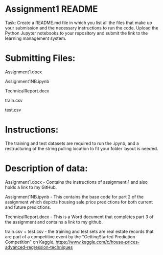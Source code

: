 # Assignment1 README

Task:
Create a README.md file in which you list all the files that make up your submission and the necessary instructions to run the code.
Upload the Python Jupyter notebooks to your repository and submit the link to the learning management system.

# Submitting Files:
Assignment1.docx

Assignment1NB.ipynb

TechnicalReport.docx

train.csv

test.csv

# Instructions:
The training and test datasets are required to run the .ipynb, and a restructuring of the string pulling location to fit your folder layout is needed.

# Description of data:
Assignment1.docx - Contains the instructions of assignment 1 and also holds a link to my GitHub.

Assignment1NB.ipynb - This contains the base code for part 2 of the assignment which depicts housing sale price predictions for both current and future predictions.

TechnicalReport.docx - This is a Word document that completes part 3 of the assignment and contains a link to my github.

train.csv + test.csv - the training and test sets are real estate records that are part of a competitive event by the "GettingStarted Prediction Competition" on Kaggle.
    https://www.kaggle.com/c/house-prices-advanced-regression-techniques
